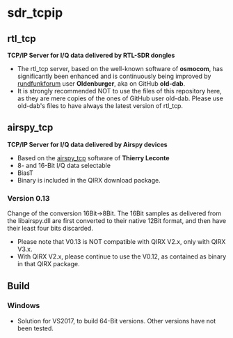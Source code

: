 # sdr_tcpip
## rtl_tcp
**TCP/IP Server for I/Q data delivered by RTL-SDR dongles**
- The rtl_tcp server, based on the well-known software of **osmocom**, has significantly been enhanced and is continuously being improved by [rundfunkforum](https://www.rundfunkforum.de/viewforum.php?f=11) user **Oldenburger**, aka on GitHub **old-dab**.
- It is strongly recommended NOT to use the files of this repository here, as they are mere copies of the ones of GitHub user old-dab.
Please use old-dab's files to have always the latest version of rtl_tcp.

## airspy_tcp
**TCP/IP Server for I/Q data delivered by Airspy devices**
- Based on the [airspy_tcp](https://github.com/TLeconte/airspy_tcp) software of **Thierry Leconte**
- 8- and 16-Bit I/Q data selectable
- BiasT
- Binary is included in the QIRX download package.
### Version 0.13
Change of the conversion 16Bit->8Bit.
The 16Bit samples as delivered from the libairspy.dll are first converted to their native 12Bit format, and then have their least four bits discarded.
- Please note that V0.13 is NOT compatible with QIRX V2.x, only with QIRX V3.x.
- With QIRX V2.x, please continue to use the V0.12, as contained as binary in that QIRX package.

## Build
### Windows
- Solution for VS2017, to build 64-Bit versions. Other versions have not been tested.
